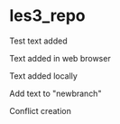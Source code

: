 # les3_repo

Test text added

Text added in web browser


Text added locally

Add text to "newbranch"

Conflict creation
